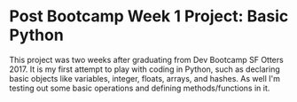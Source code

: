 # Post Bootcamp Week 1 Project: Basic Python

This project was two weeks after graduating from Dev Bootcamp SF Otters 2017. It is my first attempt to play with coding in Python, such as declaring basic objects like variables, integer, floats, arrays, and hashes. As well I'm testing out some basic operations and defining methods/functions in it.